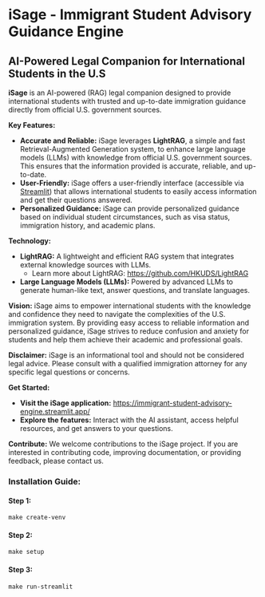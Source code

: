 # iSage - Immigrant Student Advisory Guidance Engine
## AI-Powered Legal Companion for International Students in the U.S

**iSage** is an AI-powered (RAG) legal companion designed to provide international students with trusted and up-to-date immigration guidance directly from official U.S. government sources. 

**Key Features:**

* **Accurate and Reliable:** iSage leverages **LightRAG**, a simple and fast Retrieval-Augmented Generation system, to enhance large language models (LLMs) with knowledge from official U.S. government sources. This ensures that the information provided is accurate, reliable, and up-to-date.
* **User-Friendly:** iSage offers a user-friendly interface (accessible via [Streamlit](https://immigrant-student-advisory-engine.streamlit.app/)) that allows international students to easily access information and get their questions answered.
* **Personalized Guidance:** iSage can provide personalized guidance based on individual student circumstances, such as visa status, immigration history, and academic plans.

**Technology:**
* **LightRAG:** A lightweight and efficient RAG system that integrates external knowledge sources with LLMs. 
    * Learn more about LightRAG: https://github.com/HKUDS/LightRAG
* **Large Language Models (LLMs):** Powered by advanced LLMs to generate human-like text, answer questions, and translate languages.

**Vision:**
iSage aims to empower international students with the knowledge and confidence they need to navigate the complexities of the U.S. immigration system. By providing easy access to reliable information and personalized guidance, iSage strives to reduce confusion and anxiety for students and help them achieve their academic and professional goals.

**Disclaimer:**
iSage is an informational tool and should not be considered legal advice. Please consult with a qualified immigration attorney for any specific legal questions or concerns.

**Get Started:**
* **Visit the iSage application:** https://immigrant-student-advisory-engine.streamlit.app/
* **Explore the features:** Interact with the AI assistant, access helpful resources, and get answers to your questions.

**Contribute:**
We welcome contributions to the iSage project. If you are interested in contributing code, improving documentation, or providing feedback, please contact us.


### Installation Guide:
#### Step 1: 
```
make create-venv
```
#### Step 2: 
```
make setup
```
#### Step 3: 
```
make run-streamlit
```
